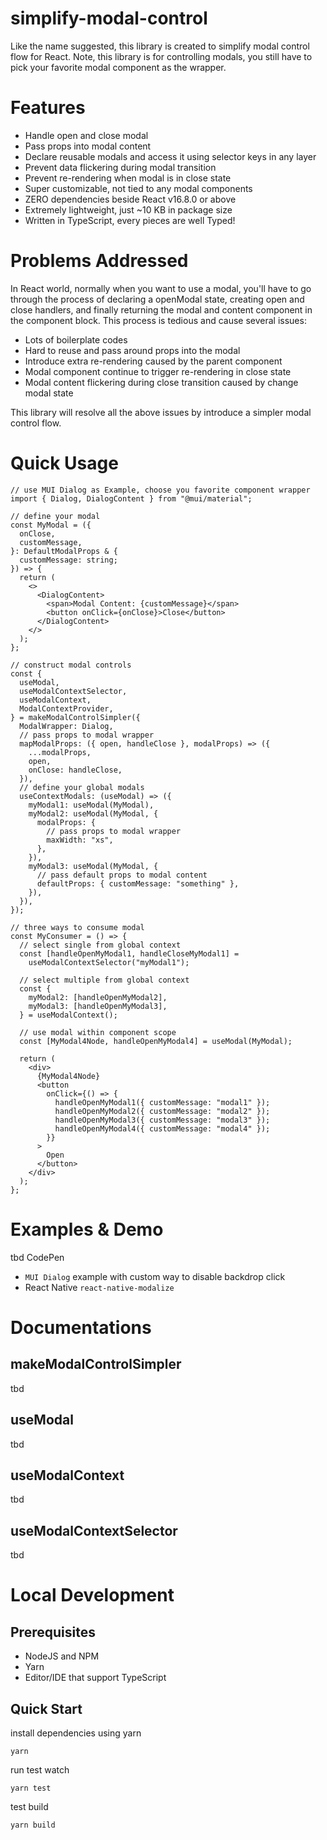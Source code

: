# simplify-modal-control

Like the name suggested, this library is created to simplify modal control flow for React. Note, this library is for controlling modals, you still have to pick your favorite modal component as the wrapper.

# Features

- Handle open and close modal
- Pass props into modal content
- Declare reusable modals and access it using selector keys in any layer
- Prevent data flickering during modal transition
- Prevent re-rendering when modal is in close state
- Super customizable, not tied to any modal components
- ZERO dependencies beside React v16.8.0 or above
- Extremely lightweight, just ~10 KB in package size
- Written in TypeScript, every pieces are well Typed!

# Problems Addressed

In React world, normally when you want to use a modal, you'll have to go through the process of declaring a openModal state, creating open and close handlers, and finally returning the modal and content component in the component block. This process is tedious and cause several issues:

- Lots of boilerplate codes
- Hard to reuse and pass around props into the modal
- Introduce extra re-rendering caused by the parent component
- Modal component continue to trigger re-rendering in close state
- Modal content flickering during close transition caused by change modal state

This library will resolve all the above issues by introduce a simpler modal control flow.

# Quick Usage

```tsx
// use MUI Dialog as Example, choose you favorite component wrapper
import { Dialog, DialogContent } from "@mui/material";

// define your modal
const MyModal = ({
  onClose,
  customMessage,
}: DefaultModalProps & {
  customMessage: string;
}) => {
  return (
    <>
      <DialogContent>
        <span>Modal Content: {customMessage}</span>
        <button onClick={onClose}>Close</button>
      </DialogContent>
    </>
  );
};

// construct modal controls
const {
  useModal,
  useModalContextSelector,
  useModalContext,
  ModalContextProvider,
} = makeModalControlSimpler({
  ModalWrapper: Dialog,
  // pass props to modal wrapper
  mapModalProps: ({ open, handleClose }, modalProps) => ({
    ...modalProps,
    open,
    onClose: handleClose,
  }),
  // define your global modals
  useContextModals: (useModal) => ({
    myModal1: useModal(MyModal),
    myModal2: useModal(MyModal, {
      modalProps: {
        // pass props to modal wrapper
        maxWidth: "xs",
      },
    }),
    myModal3: useModal(MyModal, {
      // pass default props to modal content
      defaultProps: { customMessage: "something" },
    }),
  }),
});

// three ways to consume modal
const MyConsumer = () => {
  // select single from global context
  const [handleOpenMyModal1, handleCloseMyModal1] =
    useModalContextSelector("myModal1");

  // select multiple from global context
  const {
    myModal2: [handleOpenMyModal2],
    myModal3: [handleOpenMyModal3],
  } = useModalContext();

  // use modal within component scope
  const [MyModal4Node, handleOpenMyModal4] = useModal(MyModal);

  return (
    <div>
      {MyModal4Node}
      <button
        onClick={() => {
          handleOpenMyModal1({ customMessage: "modal1" });
          handleOpenMyModal2({ customMessage: "modal2" });
          handleOpenMyModal3({ customMessage: "modal3" });
          handleOpenMyModal4({ customMessage: "modal4" });
        }}
      >
        Open
      </button>
    </div>
  );
};
```

# Examples & Demo

tbd CodePen

- `MUI Dialog` example with custom way to disable backdrop click
- React Native `react-native-modalize`

# Documentations

## makeModalControlSimpler

tbd

## useModal

tbd

## useModalContext

tbd

## useModalContextSelector

tbd

# Local Development

## Prerequisites

- NodeJS and NPM
- Yarn
- Editor/IDE that support TypeScript

## Quick Start

install dependencies using yarn

```
yarn
```

run test watch

```
yarn test
```

test build

```
yarn build
```
